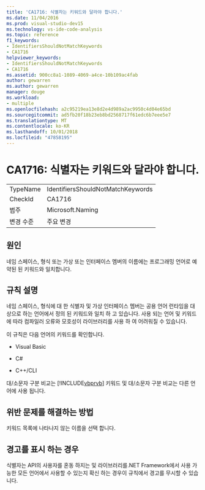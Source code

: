 ```yaml
---
title: 'CA1716: 식별자는 키워드와 달라야 합니다.'
ms.date: 11/04/2016
ms.prod: visual-studio-dev15
ms.technology: vs-ide-code-analysis
ms.topic: reference
f1_keywords:
- IdentifiersShouldNotMatchKeywords
- CA1716
helpviewer_keywords:
- IdentifiersShouldNotMatchKeywords
- CA1716
ms.assetid: 900cc8a1-1089-4069-a4ce-10b109ac4fab
author: gewarren
ms.author: gewarren
manager: douge
ms.workload:
- multiple
ms.openlocfilehash: a2c95219ea13e8d2e4d989a2ac9950c4d04e65bd
ms.sourcegitcommit: ad5fb20f18b23eb8bd2568717f61edc6b7eee5e7
ms.translationtype: MT
ms.contentlocale: ko-KR
ms.lasthandoff: 10/01/2018
ms.locfileid: "47858195"
---
```

# <a name="ca1716-identifiers-should-not-match-keywords"></a>CA1716: 식별자는 키워드와 달라야 합니다.
|||
|-|-|
|TypeName|IdentifiersShouldNotMatchKeywords|
|CheckId|CA1716|
|범주|Microsoft.Naming|
|변경 수준|주요 변경|

## <a name="cause"></a>원인
 네임 스페이스, 형식 또는 가상 또는 인터페이스 멤버의 이름에는 프로그래밍 언어로 예약된 된 키워드와 일치합니다.

## <a name="rule-description"></a>규칙 설명
 네임 스페이스, 형식에 대 한 식별자 및 가상 인터페이스 멤버는 공용 언어 런타임을 대상으로 하는 언어에서 정의 된 키워드와 일치 하 고 있습니다. 사용 되는 언어 및 키워드에 따라 컴파일러 오류와 모호성이 라이브러리를 사용 하 여 어려워질 수 있습니다.

 이 규칙은 다음 언어의 키워드를 확인합니다.

- Visual Basic

- C#

- C++/CLI

 대/소문자 구분 비교는 [!INCLUDE[vbprvb](../code-quality/includes/vbprvb_md.md)] 키워드 및 대/소문자 구분 비교는 다른 언어에 사용 됩니다.

## <a name="how-to-fix-violations"></a>위반 문제를 해결하는 방법
 키워드 목록에 나타나지 않는 이름을 선택 합니다.

## <a name="when-to-suppress-warnings"></a>경고를 표시 하는 경우
 식별자는 API의 사용자를 혼동 하지는 및 라이브러리를.NET Framework에서 사용 가능한 모든 언어에서 사용할 수 있는지 확신 하는 경우이 규칙에서 경고를 무시할 수 있습니다.